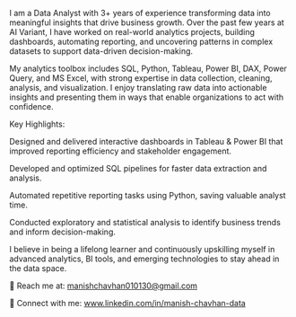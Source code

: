 I am a Data Analyst with 3+ years of experience transforming data into meaningful insights that drive business growth. Over the past few years at AI Variant, I have worked on real-world analytics projects, building dashboards, automating reporting, and uncovering patterns in complex datasets to support data-driven decision-making.

My analytics toolbox includes SQL, Python, Tableau, Power BI, DAX, Power Query, and MS Excel, with strong expertise in data collection, cleaning, analysis, and visualization. I enjoy translating raw data into actionable insights and presenting them in ways that enable organizations to act with confidence.

Key Highlights:

Designed and delivered interactive dashboards in Tableau & Power BI that improved reporting efficiency and stakeholder engagement.

Developed and optimized SQL pipelines for faster data extraction and analysis.

Automated repetitive reporting tasks using Python, saving valuable analyst time.

Conducted exploratory and statistical analysis to identify business trends and inform decision-making.

I believe in being a lifelong learner and continuously upskilling myself in advanced analytics, BI tools, and emerging technologies to stay ahead in the data space.

📩 Reach me at: manishchavhan010130@gmail.com

🔗 Connect with me: www.linkedin.com/in/manish-chavhan-data
